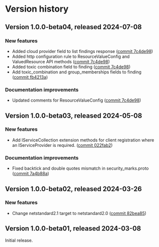 # Version history

## Version 1.0.0-beta04, released 2024-07-08

### New features

- Added cloud provider field to list findings response ([commit 7c4de98](https://github.com/googleapis/google-cloud-dotnet/commit/7c4de983db64fe1cf73a409656566a6c68714bb2))
- Added http configuration rule to ResourceValueConfig and ValuedResource API methods ([commit 7c4de98](https://github.com/googleapis/google-cloud-dotnet/commit/7c4de983db64fe1cf73a409656566a6c68714bb2))
- Added toxic combination field to finding ([commit 7c4de98](https://github.com/googleapis/google-cloud-dotnet/commit/7c4de983db64fe1cf73a409656566a6c68714bb2))
- Add toxic_combination and group_memberships fields to finding ([commit fb4213a](https://github.com/googleapis/google-cloud-dotnet/commit/fb4213aecfa69d90b36d862189785131abe8d1c2))

### Documentation improvements

- Updated comments for ResourceValueConfig ([commit 7c4de98](https://github.com/googleapis/google-cloud-dotnet/commit/7c4de983db64fe1cf73a409656566a6c68714bb2))

## Version 1.0.0-beta03, released 2024-05-08

### New features

- Add IServiceCollection extension methods for client registration where an IServiceProvider is required. ([commit 022fab2](https://github.com/googleapis/google-cloud-dotnet/commit/022fab203f28fb9c608972af7f8b83f571ae5694))

### Documentation improvements

- Fixed backtick and double quotes mismatch in security_marks.proto ([commit 7a4b88a](https://github.com/googleapis/google-cloud-dotnet/commit/7a4b88a644382a0dc6d39033de78e49ad1cb0362))

## Version 1.0.0-beta02, released 2024-03-26

### New features

- Change netstandard2.1 target to netstandard2.0 ([commit 82bea85](https://github.com/googleapis/google-cloud-dotnet/commit/82bea850661975b9750ac30753528cc9d2e05240))

## Version 1.0.0-beta01, released 2024-03-08

Initial release.
